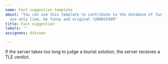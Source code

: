 ```yaml
---
name: Fact suggestion template
about: "You can use this template to contribute to the database of facts! Facts should
  use only line, be funny and original \U0001F609"
title: Fact suggestion
labels: ''
assignees: diksown

---
```


If the server takes too long to judge a tourist solution, the server receives a TLE verdict.
